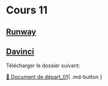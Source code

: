 # Cours 11

<style>.md-footer{display:none;}</style>

## [Runway](./ai/runway.md) 

## [Davinci](da_vinci_base.md)

Télécharger le dossier suivant:

[📁 Document de départ_01](https://uqam-my.sharepoint.com/:u:/g/personal/lavoie-pilote_francoise_uqam_ca/EU_m5iHSJc5GopyfZ0UkM1oB1_x-iLNTxNdxbDbOjkVWqA?e=9OHVKc){ .md-button }   <br>   
